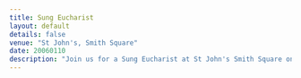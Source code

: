 ```yaml
---
title: Sung Eucharist
layout: default
details: false
venue: "St John's, Smith Square"
date: 20060110
description: "Join us for a Sung Eucharist at St John's Smith Square on January 10, 2006, featuring choral music and liturgy in a beautiful historic setting."
---
```

